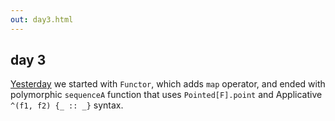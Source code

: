```yaml
---
out: day3.html
---
```


  [day2]: $linkBase$/learning-scalaz/day2
  [moott]: http://learnyouahaskell.com/making-our-own-types-and-typeclasses

day 3
-----

[Yesterday][day2] we started with `Functor`, which adds `map` operator, and ended with polymorphic `sequenceA` function that uses `Pointed[F].point` and Applicative `^(f1, f2) {_ :: _}` syntax.
